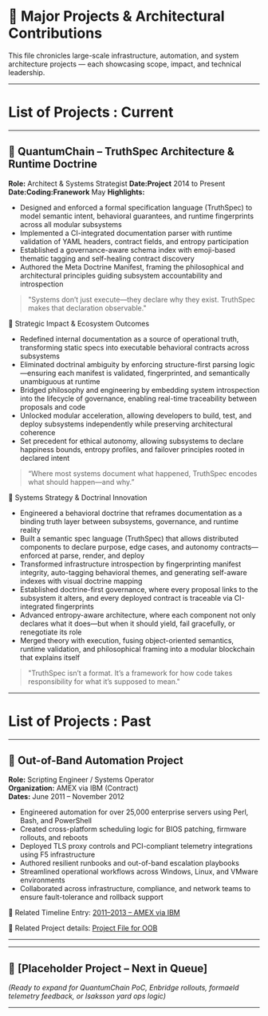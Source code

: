 # 🧠 Major Projects & Architectural Contributions

This file chronicles large-scale infrastructure, automation, and system architecture projects — each showcasing scope, impact, and technical leadership.

---

# List of Projects : Current

---

## 🧩 QuantumChain – TruthSpec Architecture & Runtime Doctrine

**Role:**                  Architect & Systems Strategist
**Date:Project**           2014 to Present
**Date:Coding:Franework**  May
**Highlights:** 
- Designed and enforced a formal specification language (TruthSpec) to model semantic intent, behavioral guarantees, and runtime fingerprints across all modular subsystems
- Implemented a CI-integrated documentation parser with runtime validation of YAML headers, contract fields, and entropy participation
- Established a governance-aware schema index with emoji-based thematic tagging and self-healing contract discovery
- Authored the Meta Doctrine Manifest, framing the philosophical and architectural principles guiding subsystem accountability and introspection

>"Systems don’t just execute—they declare why they exist. TruthSpec makes that declaration observable."

🔭 Strategic Impact & Ecosystem Outcomes
- Redefined internal documentation as a source of operational truth, transforming static specs into executable behavioral contracts across subsystems
- Eliminated doctrinal ambiguity by enforcing structure-first parsing logic—ensuring each manifest is validated, fingerprinted, and semantically unambiguous at runtime
- Bridged philosophy and engineering by embedding system introspection into the lifecycle of governance, enabling real-time traceability between proposals and code
- Unlocked modular acceleration, allowing developers to build, test, and deploy subsystems independently while preserving architectural coherence
- Set precedent for ethical autonomy, allowing subsystems to declare happiness bounds, entropy profiles, and failover principles rooted in declared intent
  
>“Where most systems document what happened, TruthSpec encodes what should happen—and why.”

🚀 Systems Strategy & Doctrinal Innovation
- Engineered a behavioral doctrine that reframes documentation as a binding truth layer between subsystems, governance, and runtime reality
- Built a semantic spec language (TruthSpec) that allows distributed components to declare purpose, edge cases, and autonomy contracts—enforced at parse, render, and deploy
- Transformed infrastructure introspection by fingerprinting manifest integrity, auto-tagging behavioral themes, and generating self-aware indexes with visual doctrine mapping
- Established doctrine-first governance, where every proposal links to the subsystem it alters, and every deployed contract is traceable via CI-integrated fingerprints
- Advanced entropy-aware architecture, where each component not only declares what it does—but when it should yield, fail gracefully, or renegotiate its role
- Merged theory with execution, fusing object-oriented semantics, runtime validation, and philosophical framing into a modular blockchain that explains itself

>"TruthSpec isn’t a format. It’s a framework for how code takes responsibility for what it’s supposed to mean."

---

# List of Projects : Past

---

## 🔧 Out-of-Band Automation Project  
**Role:** Scripting Engineer / Systems Operator  
**Organization:** AMEX via IBM (Contract)  
**Dates:** June 2011 – November 2012  

- Engineered automation for over 25,000 enterprise servers using Perl, Bash, and PowerShell  
- Created cross-platform scheduling logic for BIOS patching, firmware rollouts, and reboots  
- Deployed TLS proxy controls and PCI-compliant telemetry integrations using F5 infrastructure  
- Authored resilient runbooks and out-of-band escalation playbooks  
- Streamlined operational workflows across Windows, Linux, and VMware environments  
- Collaborated across infrastructure, compliance, and network teams to ensure fault-tolerance and rollback support  

🔗 Related Timeline Entry: [2011–2013 – AMEX via IBM](timeline.md)

🔗 Related Project details: [Project File for OOB](projects-oob.md)

---









---


## 🚧 [Placeholder Project – Next in Queue]  
_(Ready to expand for QuantumChain PoC, Enbridge rollouts, formaeld telemetry feedback, or Isaksson yard ops logic)_

---
